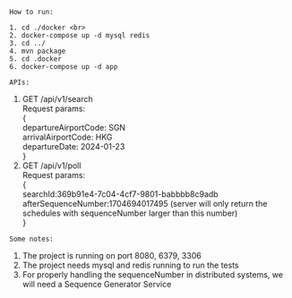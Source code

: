 ``How to run:`` <br>

    1. cd ./docker <br>
    2. docker-compose up -d mysql redis 
    3. cd ../ 
    4. mvn package 
    5. cd .docker 
    6. docker-compose up -d app 
``APIs:``

    
1. GET /api/v1/search <br>
    Request params: <br>
   {<br>
       departureAirportCode: SGN<br>
       arrivalAirportCode: HKG<br>
       departureDate: 2024-01-23<br>
 }<br>
2. GET /api/v1/poll <br>
    Request params: <br>
   {<br>
   searchId:369b91e4-7c04-4cf7-9801-babbbb8c9adb <br>
   afterSequenceNumber:1704694017495  (server will only return the schedules with sequenceNumber larger than this number)<br> 
   }<br>

``Some notes:``

1. The project is running on port 8080, 6379, 3306
2. The project needs mysql and redis running to run the tests
3. For properly handling the sequenceNumber in distributed systems, we will need a Sequence Generator Service